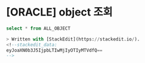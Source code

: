 
# [ORACLE] object 조회

```sql
select * from ALL_OBJECT

> Written with [StackEdit](https://stackedit.io/).
<!--stackedit_data:
eyJoaXN0b3J5IjpbLTIwMjIyOTIyMTVdfQ==
-->